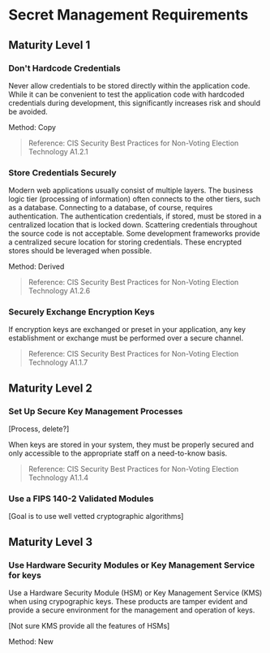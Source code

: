 # Secret Management Requirements

## Maturity Level 1

### Don't Hardcode Credentials

Never allow credentials to be stored directly within the application code. While it can be convenient to test the application code with hardcoded credentials during development, this significantly increases risk and should be avoided.

Method: Copy

> Reference: CIS Security Best Practices for Non-Voting Election Technology A1.2.1

### Store Credentials Securely

Modern web applications usually consist of multiple layers. The business logic tier (processing of information) often connects to the other tiers, such as a database. Connecting to a database, of course, requires authentication. The authentication credentials, if stored, must be stored in a centralized location that is locked down. Scattering credentials throughout the source code is not acceptable. Some development frameworks provide a centralized secure location for storing credentials. These encrypted stores should be leveraged when possible.

Method: Derived

> Reference: CIS Security Best Practices for Non-Voting Election Technology A1.2.6

### Securely Exchange Encryption Keys

If encryption keys are exchanged or preset in your application, any key establishment or exchange must be performed over a secure channel.

> Reference: CIS Security Best Practices for Non-Voting Election Technology A1.1.7

## Maturity Level 2

### Set Up Secure Key Management Processes

[Process, delete?]

When keys are stored in your system, they must be properly secured and only accessible to the appropriate staff on a need-to-know basis.

> Reference: CIS Security Best Practices for Non-Voting Election Technology A1.1.4

### Use a FIPS 140-2 Validated Modules

[Goal is to use well vetted cryptographic algorithms]

## Maturity Level 3

### Use Hardware Security Modules or Key Management Service for keys

Use a Hardware Security Module (HSM) or Key Management Service (KMS) when using crypographic keys. These products are tamper evident and provide a secure environment for the management and operation of keys.

[Not sure KMS provide all the features of HSMs]

Method: New
